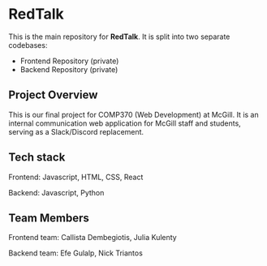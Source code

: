 # RedTalk

This is the main repository for **RedTalk**. It is split into two separate codebases:
- Frontend Repository (private)
- Backend Repository (private)


## Project Overview
This is our final project for COMP370 (Web Development) at McGill. It is an internal communication web application for McGill
staff and students, serving as a Slack/Discord replacement. 

## Tech stack
Frontend: Javascript, HTML, CSS, React

Backend: Javascript, Python


## Team Members
Frontend team: Callista Dembegiotis, Julia Kulenty

Backend team: Efe Gulalp, Nick Triantos
